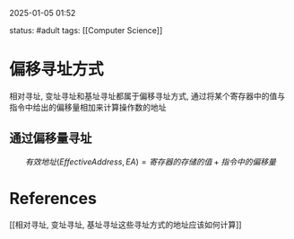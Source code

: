 2025-01-05    01:52

status: #adult 
tags: [[Computer Science]]


# 偏移寻址方式

相对寻址, 变址寻址和基址寻址都属于偏移寻址方式, 通过将某个寄存器中的值与指令中给出的偏移量相加来计算操作数的地址

## 通过偏移量寻址

$$有效地址(Effective Address, EA) = 寄存器的存储的值 + 指令中的偏移量$$




# References

[[相对寻址, 变址寻址, 基址寻址这些寻址方式的地址应该如何计算]]